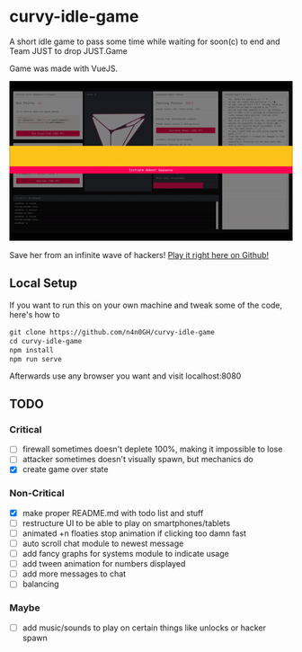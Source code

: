 # curvy-idle-game
A short idle game to pass some time while waiting for soon(c) to end and Team JUST to drop JUST.Game

Game was made with VueJS.

![Image of Game Over screen](https://raw.githubusercontent.com/n4n0GH/curvy-idle-game/master/github-screen.gif)

Save her from an infinite wave of hackers! [Play it right here on Github!](https://n4n0gh.github.io/curvy-idle-game/)

## Local Setup
If you want to run this on your own machine and tweak some of the code, here's how to

```
git clone https://github.com/n4n0GH/curvy-idle-game
cd curvy-idle-game
npm install
npm run serve
```
Afterwards use any browser you want and visit localhost:8080

## TODO
### Critical
- [ ] firewall sometimes doesn't deplete 100%, making it impossible to lose
- [ ] attacker sometimes doesn't visually spawn, but mechanics do
- [x] create game over state

### Non-Critical
- [x] make proper README.md with todo list and stuff
- [ ] restructure UI to be able to play on smartphones/tablets
- [ ] animated +n floaties stop animation if clicking too damn fast
- [ ] auto scroll chat module to newest message
- [ ] add fancy graphs for systems module to indicate usage
- [ ] add tween animation for numbers displayed
- [ ] add more messages to chat
- [ ] balancing

### Maybe
- [ ] add music/sounds to play on certain things like unlocks or hacker spawn